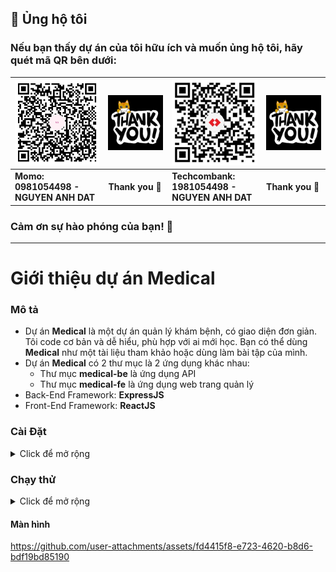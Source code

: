 
## 💝 Ủng hộ tôi

### Nếu bạn thấy dự án của tôi hữu ích và muốn ủng hộ tôi, hãy quét mã QR bên dưới:

| ![QR Code for MoMo](./img_github_momo_donate.png)                                                                             | ![Thank you](./img_thank_you.gif) | ![QR Code for Bank](./img_github_tech_donate.png) | ![Thank you](./img_thank_you.gif) |
|-------------------------------------------------------------------------------------------------------------------------------|-----------------------------------|---------------------------------------------------|-----------------------------------|
| **Momo:&nbsp;&nbsp;&nbsp;&nbsp;&nbsp;&nbsp;&nbsp;&nbsp;&nbsp;&nbsp;&nbsp;&nbsp;&nbsp;&nbsp;<br/>0981054498 - NGUYEN ANH DAT** | **Thank you 🙌**                  | **Techcombank:<br/>1981054498 - NGUYEN ANH DAT**  | **Thank you 🙌**                  |

### Cảm ơn sự hào phóng của bạn! 🙌

---

# Giới thiệu dự án Medical

### Mô tả

- Dự án **Medical** là một dự án quản lý khám bệnh, có giao diện đơn giản. Tôi code cơ bản và dễ hiểu, phù hợp với ai mới học. Bạn có thể dùng **Medical** như một tài liệu tham khảo hoặc dùng làm bài tập của mình.
- Dự án **Medical** có 2 thư mục là 2 ứng dụng khác nhau:
    - Thư mục **medical-be** là ứng dụng API
    - Thư mục **medical-fe** là ứng dụng web trang quản lý
- Back-End Framework: **ExpressJS**
- Front-End Framework: **ReactJS**

### Cài Đặt
<details>
<summary>Click để mở rộng</summary>
<br>

1. **Yêu cầu Node.js**
- Đảm bảo bạn đã cài đặt Node.js trên máy tính.

2. **Clone repository**
- Clone repository từ Github vào máy tính của bạn.

3. **Cài đặt medical-be**
- Bạn cần cài đặt ứng dụng API trước tiên.
- Mở thư mục **medical-be** bằng `VSCode` hoặc IDE của bạn, sau đó mở Terminal và chạy lệnh sau để cài đặt các dependencies:
    ```sh
    npm install
    ```
    hoặc
    ```sh
    yarn install
    ```
4. **Cấu hình biến môi trường**
- Mở tệp `.env.example`, đổi tên tệp thành `.env`, và điền các thông tin sau:
    - **PORT**: cổng mà API chạy
    - **PORT_SOCKET**: cổng mà Socket chạy
    - **MONGO_URL**: địa chỉ kết nối tới CSDL

5. **Ví dụ biến môi trường**
- Tệp `.env` có thể có nội dung như sau:
    - **PORT**: `8081`
        - `8081` là do bạn đặt, sao cho không trùng với cổng của các ứng dụng khác.
    - **PORT_SOCKET**: `3000`
        - `3000` là do bạn đặt, sao cho không trùng với cổng của các ứng dụng khác.
    - **MONGO_URL**: `mongodb://root:pass@localhost:27017`
        - Tôi đang sử dụng **Docker** để cài đặt **MongoDB**. Bạn cài đặt **Docker Desktop** vào máy. Sau đó, di chuyển đến thư mục **Medical**, nơi chứa file `docker-compose.yml`. Mở Terminal và chạy lệnh sau để cài đặt:
            ```sh
            docker-compose up -d
            ```
        - Bạn có thể cài đặt **MongoDB** trên máy và tạo 1 database cụ thể ví dụ database Medical chẳng hạn. Khi đó **MONGO_URL** sẽ thay đổi.

6. **Cài đặt medical-fe**
- Mở thư mục **medical-fe** bằng `VSCode` hoặc IDE của bạn, sau đó mở Terminal và chạy lệnh sau để cài đặt các dependencies:
    ```sh
    npm install
    ```
    hoặc
    ```sh
    yarn install
    ```

</details>


### Chạy thử
<details>
<summary>Click để mở rộng</summary>
<br>

1. **Chạy medical-be**

- Tạo tài khoản Admin:
    ```sh
    npm run createAdmin
    ```
    hoặc
    ```sh
    yarn createAdmin
    ```
    - Tài khoản Admin:
        ```js
        {
            password: "123456",
            activeStatus: true,
            userType: "admin",
            name: "Admin",
            email: "admin@gmail.com",
            fullName: "Admin",
            gender: "male"
        }
        ```

- Tài khoản Admin có thể thêm tài khoản người dùng với các chức vụ khác nhau. Mật khẩu mặc định của các tài khoản này là `123456`

- Khởi chạy dev:
     ```sh
    npm run dev
    ```
    hoặc
    ```sh
    yarn dev
    ```
- Khởi chạy product:
     ```sh
    npm run start
    ```
    hoặc
    ```sh
    yarn start
    ```

2. **Chạy medical-fe**
- Khởi chạy dev:
     ```sh
    npm run dev
    ```
    hoặc
    ```sh
    yarn dev
    ```

</details>

#### Màn hình

https://github.com/user-attachments/assets/fd4415f8-e723-4620-b8d6-bdf19bd85190
